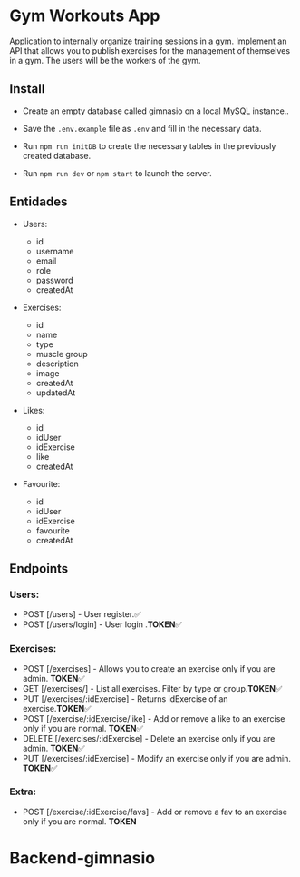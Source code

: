 # Gym Workouts App

Application to internally organize training sessions in a gym.
Implement an API that allows you to publish exercises for the management of
themselves in a gym. The users will be the workers of the gym.

## Install

-   Create an empty database called gimnasio on a local MySQL instance..

-   Save the `.env.example` file as `.env` and fill in the necessary data.

-   Run `npm run initDB` to create the necessary tables in the previously created database.

-   Run `npm run dev` or `npm start` to launch the server.

## Entidades

-   Users:

    -   id
    -   username
    -   email
    -   role
    -   password
    -   createdAt

-   Exercises:

    -   id
    -   name
    -   type
    -   muscle group
    -   description
    -   image
    -   createdAt
    -   updatedAt

-   Likes:

    -   id
    -   idUser
    -   idExercise
    -   like
    -   createdAt

-   Favourite:
    -   id
    -   idUser
    -   idExercise
    -   favourite
    -   createdAt

## Endpoints

### Users:

-   POST [/users] - User register.✅
-   POST [/users/login] - User login .**TOKEN**✅

### Exercises:

-   POST [/exercises] - Allows you to create an exercise only if you are admin. **TOKEN**✅
-   GET [/exercises/] - List all exercises. Filter by type or group.**TOKEN**✅
-   PUT [/exercises/:idExercise] - Returns idExercise of an exercise.**TOKEN**✅
-   POST [/exercise/:idExercise/like] - Add or remove a like to an exercise only if you are normal. **TOKEN**✅
-   DELETE [/exercises/:idExercise] - Delete an exercise only if you are admin. **TOKEN**✅
-   PUT [/exercises/:idExercise] - Modify an exercise only if you are admin. **TOKEN**✅

### Extra:

-   POST [/exercise/:idExercise/favs] - Add or remove a fav to an exercise only if you are normal. **TOKEN**
# Backend-gimnasio
